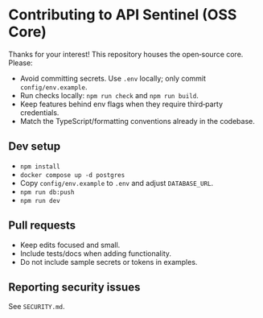 # Contributing to API Sentinel (OSS Core)

Thanks for your interest! This repository houses the open‑source core. Please:

- Avoid committing secrets. Use `.env` locally; only commit `config/env.example`.
- Run checks locally: `npm run check` and `npm run build`.
- Keep features behind env flags when they require third‑party credentials.
- Match the TypeScript/formatting conventions already in the codebase.

## Dev setup
- `npm install`
- `docker compose up -d postgres`
- Copy `config/env.example` to `.env` and adjust `DATABASE_URL`.
- `npm run db:push`
- `npm run dev`

## Pull requests
- Keep edits focused and small.
- Include tests/docs when adding functionality.
- Do not include sample secrets or tokens in examples.

## Reporting security issues
See `SECURITY.md`.

